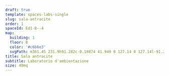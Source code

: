 ```yaml
---
draft: true
template: spaces-labs-single
slug: sala-antracite
order: 1
spaceId: Ed1-B--4
map: 
  building: 1
  floor: B
  color: '#c6b6e3'
  svgPath: m361.45 231.9h91.282c-0.10874 41.949 0 127.14 0 127.14l-91.282 0.074z
title: Sala antracite
subtitle: Laboratorio d'ambientazione
size: 40mq
---
```

